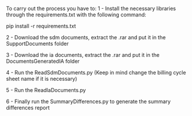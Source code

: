 To carry out the process you have to:
1 - Install the necessary libraries through the requirements.txt with the following command:  

   pip install -r requirements.txt  

2 - Download the sdm documents, extract the .rar and put it in the SupportDocuments folder  

3 - Download the ia documents, extract the .rar and put it in the DocumentsGeneratedIA folder  

4 - Run the ReadSdmDocuments.py (Keep in mind change the billing cycle sheet name if it is necessary)  

5 - Run the ReadIaDocuments.py  

6 - Finally run the SummaryDifferences.py to generate the summary differences report  
